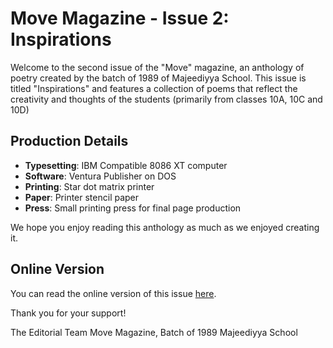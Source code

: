 # Move Magazine - Issue 2: Inspirations

Welcome to the second issue of the "Move" magazine, an anthology of poetry created by the batch of 1989 of Majeediyya School. This issue is titled "Inspirations" and features a collection of poems that reflect the creativity and thoughts of the students (primarily from classes 10A, 10C and 10D)

## Production Details

- **Typesetting**: IBM Compatible 8086 XT computer
- **Software**: Ventura Publisher on DOS
- **Printing**: Star dot matrix printer
- **Paper**: Printer stencil paper
- **Press**: Small printing press for final page production

We hope you enjoy reading this anthology as much as we enjoyed creating it.

## Online Version

You can read the online version of this issue [here](https://example.com/move-magazine-issue-2).

Thank you for your support!

The Editorial Team
Move Magazine, Batch of 1989
Majeediyya School
